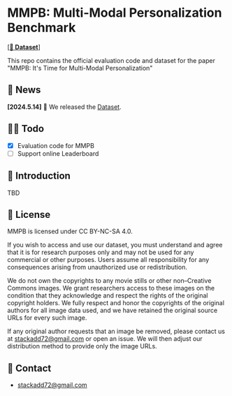 # MMPB: Multi-Modal Personalization Benchmark

[[**🤗 Dataset**](https://huggingface.co/datasets/stackadd/MMPB)]

This repo contains the official evaluation code and dataset for the paper "MMPB: It's Time for Multi-Modal Personalization"


## 📜 News

**[2024.5.14]** 🚀 We released the [Dataset](https://huggingface.co/datasets/stackadd/MMPB).

## 👨‍💻 Todo

- [x] Evaluation code for MMPB
- [ ] Support online Leaderboard

## 👀 Introduction

TBD

## 📃 License

MMPB is licensed under CC BY-NC-SA 4.0.

If you wish to access and use our dataset, you must understand and agree that it is for research purposes only and may not be used for any commercial or other purposes. Users assume all responsibility for any consequences arising from unauthorized use or redistribution.

We do not own the copyrights to any movie stills or other non–Creative Commons images. We grant researchers access to these images on the condition that they acknowledge and respect the rights of the original copyright holders. We fully respect and honor the copyrights of the original authors for all image data used, and we have retained the original source URLs for every such image.

If any original author requests that an image be removed, please contact us at [stackadd72@gmail.com](stackadd72@gmail.com) or open an issue. We will then adjust our distribution method to provide only the image URLs.


## 📧 Contact

- [stackadd72@gmail.com](stackadd72@gmail.com)


